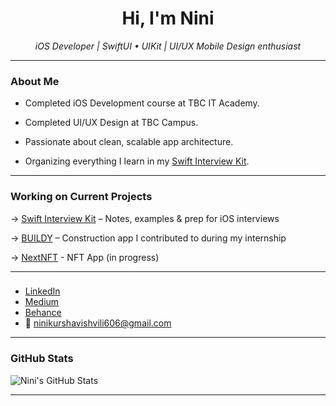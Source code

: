 <h1 align="center">Hi, I'm Nini </h1>

<p align="center">
  <i>iOS Developer | SwiftUI • UIKit | UI/UX Mobile Design enthusiast </i>
</p>

---

### About Me

 - Completed iOS Development course at TBC IT Academy.

 - Completed  UI/UX Design at TBC Campus.

 - Passionate about clean, scalable app architecture.

 - Organizing everything I learn in my [Swift Interview Kit](https://github.com/ninikurshavishvili/Swift-Interview-Kit).



---

### Working on Current Projects

-> [Swift Interview Kit](https://github.com/ninikurshavishvili/Swift-Interview-Kit) – Notes, examples & prep for iOS interviews  

-> [BUILDY](https://github.com/ninikurshavishvili/BUILDY) – Construction app I contributed to during my internship

-> [NextNFT](https://github.com/ninikurshavishvili/NextNFT) - NFT App (in progress)

---

###

- [LinkedIn](https://www.linkedin.com/in/nini-kurshavishvili-820178224/)
- [Medium](https://medium.com/@nino.kurshavishvili.1)
- [Behance](https://www.behance.net/ninikurshavishvili)  
- 📧 ninikurshavishvili606@gmail.com

---

### GitHub Stats


![Nini's GitHub Stats](https://github-readme-stats.vercel.app/api?username=ninikurshavishvili&show_icons=true&theme=radical&count_private=true&v=1)


---

